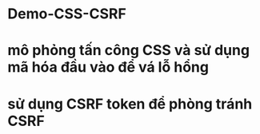 # Demo-CSS-CSRF
# mô phỏng tấn công CSS và sử dụng mã hóa đầu vào để vá lỗ hổng
# sử dụng CSRF token để phòng tránh CSRF
